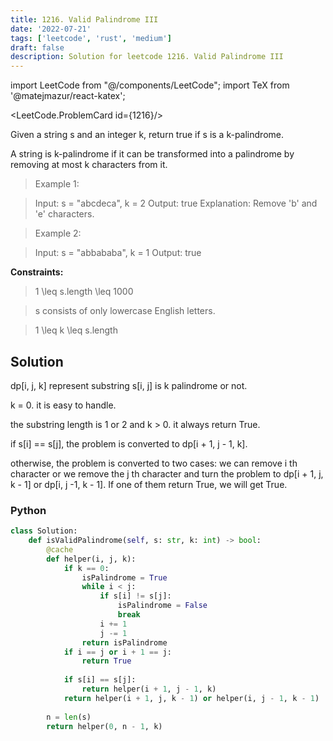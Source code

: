 ```yaml
---
title: 1216. Valid Palindrome III
date: '2022-07-21'
tags: ['leetcode', 'rust', 'medium']
draft: false
description: Solution for leetcode 1216. Valid Palindrome III
---
```

import LeetCode from "@/components/LeetCode";
import TeX from '@matejmazur/react-katex';

<LeetCode.ProblemCard id={1216}/>

Given a string s and an integer k, return true if s is a k-palindrome.

A string is k-palindrome if it can be transformed into a palindrome by removing at most k characters from it.

 > Example 1:

 > Input: s = "abcdeca", k = 2
 > Output: true
 > Explanation: Remove 'b' and 'e' characters.

 > Example 2:

 > Input: s = "abbababa", k = 1
 > Output: true

**Constraints:**

 > 1 <TeX>\leq</TeX> s.length <TeX>\leq</TeX> 1000

 > s consists of only lowercase English letters.

 > 1 <TeX>\leq</TeX> k <TeX>\leq</TeX> s.length


## Solution
dp[i, j, k] represent substring s[i, j] is k palindrome or not.

k = 0. it is easy to handle. 

the substring length is 1 or 2 and k > 0. it always return True. 

if s[i] == s[j], the problem is converted to dp[i + 1, j - 1, k]. 

otherwise, the problem is converted to two cases: we can remove i th character or we remove the j th character and turn the problem to dp[i + 1, j, k - 1] or dp[i, j -1, k - 1]. If one of them return True, we will get True.

### Python
```python
class Solution:
    def isValidPalindrome(self, s: str, k: int) -> bool:
        @cache
        def helper(i, j, k):
            if k == 0:
                isPalindrome = True
                while i < j:
                    if s[i] != s[j]:
                        isPalindrome = False
                        break
                    i += 1
                    j -= 1
                return isPalindrome
            if i == j or i + 1 == j:
                return True
                
            if s[i] == s[j]:
                return helper(i + 1, j - 1, k)
            return helper(i + 1, j, k - 1) or helper(i, j - 1, k - 1)
                    
        n = len(s)
        return helper(0, n - 1, k)

```
